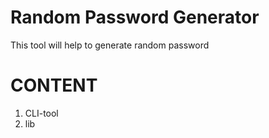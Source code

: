 
# Random Password Generator
This tool will help to generate random password 

# CONTENT
1. CLI-tool
2. lib

 
